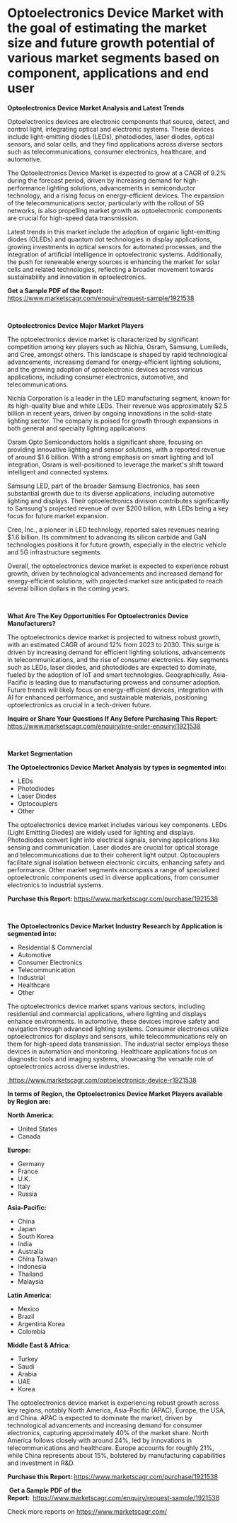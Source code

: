 <p><h1>Optoelectronics Device Market with the goal of estimating the market size and future growth potential of various market segments based on component, applications and end user</h1></p><p><strong>Optoelectronics Device Market Analysis and Latest Trends</strong></p>
<p><p>Optoelectronics devices are electronic components that source, detect, and control light, integrating optical and electronic systems. These devices include light-emitting diodes (LEDs), photodiodes, laser diodes, optical sensors, and solar cells, and they find applications across diverse sectors such as telecommunications, consumer electronics, healthcare, and automotive.</p><p>The Optoelectronics Device Market is expected to grow at a CAGR of 9.2% during the forecast period, driven by increasing demand for high-performance lighting solutions, advancements in semiconductor technology, and a rising focus on energy-efficient devices. The expansion of the telecommunications sector, particularly with the rollout of 5G networks, is also propelling market growth as optoelectronic components are crucial for high-speed data transmission.</p><p>Latest trends in this market include the adoption of organic light-emitting diodes (OLEDs) and quantum dot technologies in display applications, growing investments in optical sensors for automated processes, and the integration of artificial intelligence in optoelectronic systems. Additionally, the push for renewable energy sources is enhancing the market for solar cells and related technologies, reflecting a broader movement towards sustainability and innovation in optoelectronics.</p></p>
<p><strong>Get a Sample PDF of the Report:&nbsp;</strong> <a href="https://www.marketscagr.com/enquiry/request-sample/1921538?utm_campaign=3368&utm_medium=2&utm_source=Github&utm_content=ia&utm_term=06042025&utm_id=optoelectronics-device">https://www.marketscagr.com/enquiry/request-sample/1921538</a></p>
<p>&nbsp;</p>
<p><strong>Optoelectronics Device Major Market Players</strong></p>
<p><p>The optoelectronics device market is characterized by significant competition among key players such as Nichia, Osram, Samsung, Lumileds, and Cree, amongst others. This landscape is shaped by rapid technological advancements, increasing demand for energy-efficient lighting solutions, and the growing adoption of optoelectronic devices across various applications, including consumer electronics, automotive, and telecommunications. </p><p>Nichia Corporation is a leader in the LED manufacturing segment, known for its high-quality blue and white LEDs. Their revenue was approximately $2.5 billion in recent years, driven by ongoing innovations in the solid-state lighting sector. The company is poised for growth through expansions in both general and specialty lighting applications.</p><p>Osram Opto Semiconductors holds a significant share, focusing on providing innovative lighting and sensor solutions, with a reported revenue of around $1.6 billion. With a strong emphasis on smart lighting and IoT integration, Osram is well-positioned to leverage the market's shift toward intelligent and connected systems.</p><p>Samsung LED, part of the broader Samsung Electronics, has seen substantial growth due to its diverse applications, including automotive lighting and displays. Their optoelectronics division contributes significantly to Samsung's projected revenue of over $200 billion, with LEDs being a key focus for future market expansion.</p><p>Cree, Inc., a pioneer in LED technology, reported sales revenues nearing $1.6 billion. Its commitment to advancing its silicon carbide and GaN technologies positions it for future growth, especially in the electric vehicle and 5G infrastructure segments.</p><p>Overall, the optoelectronics device market is expected to experience robust growth, driven by technological advancements and increased demand for energy-efficient solutions, with projected market size anticipated to reach several billion dollars in the coming years.</p></p>
<p>&nbsp;</p>
<p><strong>What Are The Key Opportunities For Optoelectronics Device Manufacturers?</strong></p>
<p><p>The optoelectronics device market is projected to witness robust growth, with an estimated CAGR of around 12% from 2023 to 2030. This surge is driven by increasing demand for efficient lighting solutions, advancements in telecommunications, and the rise of consumer electronics. Key segments such as LEDs, laser diodes, and photodiodes are expected to dominate, fueled by the adoption of IoT and smart technologies. Geographically, Asia-Pacific is leading due to manufacturing prowess and consumer adoption. Future trends will likely focus on energy-efficient devices, integration with AI for enhanced performance, and sustainable materials, positioning optoelectronics as crucial in a tech-driven future.</p></p>
<p><strong>Inquire or Share Your Questions If Any Before Purchasing This Report:</strong> <a href="https://www.marketscagr.com/enquiry/pre-order-enquiry/1921538?utm_campaign=3368&utm_medium=2&utm_source=Github&utm_content=ia&utm_term=06042025&utm_id=optoelectronics-device">https://www.marketscagr.com/enquiry/pre-order-enquiry/1921538</a></p>
<p>&nbsp;</p>
<p><strong>Market Segmentation</strong></p>
<p><strong>The Optoelectronics Device Market Analysis by types is segmented into:</strong></p>
<p><ul><li>LEDs</li><li>Photodiodes</li><li>Laser Diodes</li><li>Optocouplers</li><li>Other</li></ul></p>
<p><p>The optoelectronics device market includes various key components. LEDs (Light Emitting Diodes) are widely used for lighting and displays. Photodiodes convert light into electrical signals, serving applications like sensing and communication. Laser diodes are crucial for optical storage and telecommunications due to their coherent light output. Optocouplers facilitate signal isolation between electronic circuits, enhancing safety and performance. Other market segments encompass a range of specialized optoelectronic components used in diverse applications, from consumer electronics to industrial systems.</p></p>
<p><strong>Purchase this Report:&nbsp;</strong><a href="https://www.marketscagr.com/purchase/1921538?utm_campaign=3368&utm_medium=2&utm_source=Github&utm_content=ia&utm_term=06042025&utm_id=optoelectronics-device">https://www.marketscagr.com/purchase/1921538</a></p>
<p>&nbsp;</p>
<p><strong>The Optoelectronics Device Market Industry Research by Application is segmented into:</strong></p>
<p><ul><li>Residential & Commercial</li><li>Automotive</li><li>Consumer Electronics</li><li>Telecommunication</li><li>Industrial</li><li>Healthcare</li><li>Other</li></ul></p>
<p><p>The optoelectronics device market spans various sectors, including residential and commercial applications, where lighting and displays enhance environments. In automotive, these devices improve safety and navigation through advanced lighting systems. Consumer electronics utilize optoelectronics for displays and sensors, while telecommunications rely on them for high-speed data transmission. The industrial sector employs these devices in automation and monitoring. Healthcare applications focus on diagnostic tools and imaging systems, showcasing the versatile role of optoelectronics across diverse industries.</p></p>
<p><a href="https://www.marketscagr.com/optoelectronics-device-r1921538?utm_campaign=3368&utm_medium=2&utm_source=Github&utm_content=ia&utm_term=06042025&utm_id=optoelectronics-device">&nbsp;https://www.marketscagr.com/optoelectronics-device-r1921538</a></p>
<p><strong>In terms of Region, the Optoelectronics Device Market Players available by Region are:</strong></p>
<p>
    <p> <strong> North America: </strong>
        <ul>
            <li>United States</li>
            <li>Canada</li>
        </ul>
        </p> 
    <p> <strong> Europe: </strong>
        <ul>
            <li>Germany</li>
            <li>France</li>
            <li>U.K.</li>
            <li>Italy</li>
            <li>Russia</li>
        </ul>
        </p> 
    <p> <strong> Asia-Pacific: </strong>
        <ul>
            <li>China</li>
            <li>Japan</li>
            <li>South Korea</li>
            <li>India</li>
            <li>Australia</li>
            <li>China Taiwan</li>
            <li>Indonesia</li>
            <li>Thailand</li>
            <li>Malaysia</li>
        </ul>
        </p> 
    <p> <strong> Latin America: </strong>
        <ul>
            <li>Mexico</li>
            <li>Brazil</li>
            <li>Argentina Korea</li>
            <li>Colombia</li>
        </ul>
        </p> 
    <p> <strong> Middle East & Africa: </strong>
        <ul>
            <li>Turkey</li>
            <li>Saudi</li>
            <li>Arabia</li>
            <li>UAE</li>
            <li>Korea</li>
        </ul>
    </p>
    </p>
<p><p>The optoelectronics device market is experiencing robust growth across key regions, notably North America, Asia-Pacific (APAC), Europe, the USA, and China. APAC is expected to dominate the market, driven by technological advancements and increasing demand for consumer electronics, capturing approximately 40% of the market share. North America follows closely with around 24%, led by innovations in telecommunications and healthcare. Europe accounts for roughly 21%, while China represents about 15%, bolstered by manufacturing capabilities and investment in R&D.</p></p>
<p><strong>Purchase this Report: </strong><a href="https://www.marketscagr.com/purchase/1921538?utm_campaign=3368&utm_medium=2&utm_source=Github&utm_content=ia&utm_term=06042025&utm_id=optoelectronics-device">https://www.marketscagr.com/purchase/1921538</a></p>
<p>&nbsp;<strong>Get a Sample PDF of the Report:&nbsp;&nbsp;</strong><a href="https://www.marketscagr.com/enquiry/request-sample/1921538?utm_campaign=3368&utm_medium=2&utm_source=Github&utm_content=ia&utm_term=06042025&utm_id=optoelectronics-device">https://www.marketscagr.com/enquiry/request-sample/1921538</a></p>
<p><strong></strong></p>
<p>Check more reports on <a href="https://www.marketscagr.com/?utm_campaign=3368&utm_medium=2&utm_source=Github&utm_content=ia&utm_term=06042025&utm_id=optoelectronics-device">https://www.marketscagr.com/</a></p>